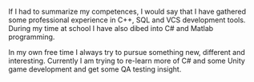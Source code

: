 If I had to summarize my competences, I would say that I have gathered some professional experience in C++, SQL and VCS development tools. During my time at school I have also dibed into C# and Matlab programming. 

In my own free time I always try to pursue something new, different and interesting. 
Currently I am trying to re-learn more of C# and some Unity game development and get some QA testing insight. 
